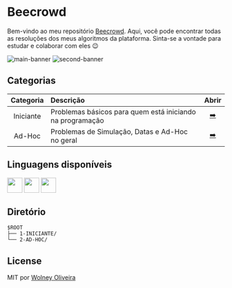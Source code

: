 # Beecrowd

Bem-vindo ao meu repositório [Beecrowd](https://www.beecrowd.com.br/). Aqui, você pode encontrar todas as resoluções dos meus algoritmos da plataforma. Sinta-se a vontade para estudar e colaborar com eles 😉

![main-banner](https://external-content.duckduckgo.com/iu/?u=https%3A%2F%2Frepository-images.githubusercontent.com%2F520594525%2F59f947fa-31d5-4d27-a3a1-cf70a095670a&f=1&nofb=1&ipt=388303b9204d7ae8e1e41b8f111e3e6e291b3d87cda365eaac0d01bb2b798b95&ipo=images)
![second-banner](https://external-content.duckduckgo.com/iu/?u=https%3A%2F%2Fi.ytimg.com%2Fvi%2F_vVN0RqQqgY%2Fmaxresdefault.jpg&f=1&nofb=1&ipt=c91c11eedc2d639d58f0617cbe0e6640785dc1e3df18495fc1058c818b8285e2&ipo=images)

## Categorias

| Categoria | Descrição                                                 | Abrir  |
| :-------: | :-------------------------------------------------------- | :----: |
| Iniciante | Problemas básicos para quem está iniciando na programação | [➡️](https://github.com/wolney-fo/beecrowd/tree/main/1-INICIANTE) |
|  Ad-Hoc   | Problemas de Simulação, Datas e Ad-Hoc no geral           | [➡️](https://github.com/wolney-fo/beecrowd/tree/main/2-AD-HOC) |

## Linguagens disponíveis

<div align="left">
    <img 
        src="https://cdn.jsdelivr.net/gh/devicons/devicon/icons/c/c-original.svg"
        width=35 
        height=35
    />
    <img 
        src="https://cdn.jsdelivr.net/gh/devicons/devicon/icons/python/python-original.svg"
        width=35 
        height=35
    />
    <img 
        src="https://cdn.jsdelivr.net/gh/devicons/devicon/icons/java/java-original.svg"
        width=35 
        height=35
    />  
  <br>
</div>

## Diretório

````
$ROOT
├── 1-INICIANTE/
└── 2-AD-HOC/
````

## License

MIT por [Wolney Oliveira](https://github.com/wolney-fo)